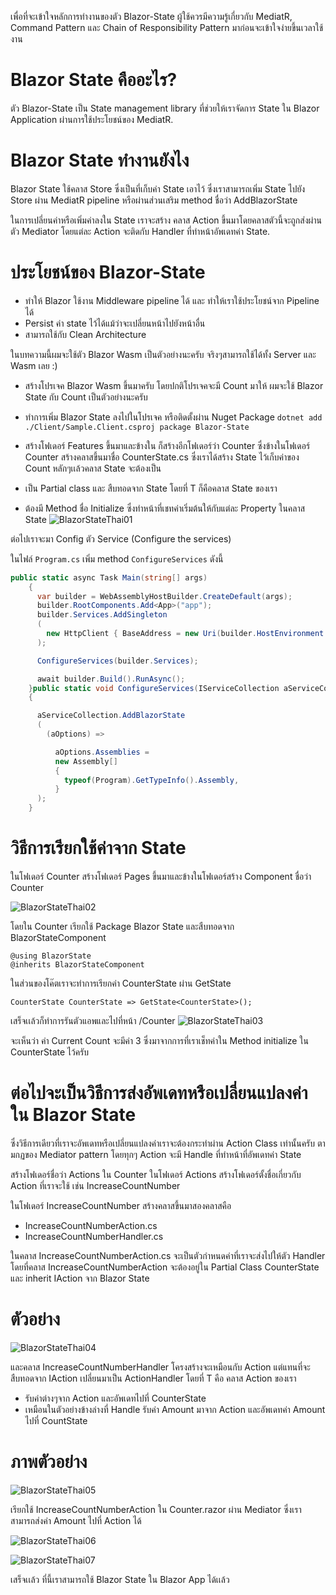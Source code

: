 ﻿---
DocumentName: blazor-state-tutorial-th
Title: มาใช้ Blazor State บน Blazor App ช่วยให้เราจัดการ State ได้ง่ายขึ้นเยอะเลย
Published: 10/25/2021
Tags: 
  - Blazor
  - C#
  - Thai
Author: Mike Yoshino
Image: Cover.png
Description: สอนการใช้งาน Blazor State กับ Blazor Application โดยละเอียด
Excerpt: สอนการใช้งาน Blazor State กับ Blazor Application โดยละเอียด
---

เพื่อที่จะเข้าใจหลักการทำงานของตัว Blazor-State ผู้ใช้ควรมีความรู้เกี่ยวกับ MediatR, Command Pattern และ Chain of Responsibility Pattern มาก่อนจะเข้าใจง่ายขึ้นเวลาใช้งาน


# Blazor State คืออะไร?


ตัว Blazor-State เป็น State management library ที่ช่วยให้เราจัดการ State ใน Blazor Application ผ่านการใช้ประโยชน์ของ MediatR.

# Blazor State ทำงานยังไง


Blazor State ใช้คลาส Store ซึ่งเป็นที่เก็บค่า State เอาไว้ ซึ่งเราสามารถเพิ่ม State ไปยัง Store ผ่าน MediatR pipeline หรือผ่านส่วนเสริม method ชื่อว่า AddBlazorState

ในการเปลี่ยนค่าหรือเพิ่มค่าลงใน State เราจะสร้าง คลาส Action ขึ้นมาโดยคลาสตัวนี้จะถูกส่งผ่านตัว Mediator โดยแต่ละ Action จะติดกับ Handler ที่ทำหน้าอัพเดทค่า State.

# ประโยชน์ของ Blazor-State


-   ทำให้ Blazor ใช้งาน Middleware pipeline ได้ และ ทำให้เราใช้ประโยชน์จาก Pipeline ได้
-   Persist ค่า state ไว้ได้แม้ว่าจะเปลี่ยนหน้าไปยังหน้าอื่น
-   สามารถใช้กับ Clean Architecture

ในบทความนี้ผมจะใช้ตัว Blazor Wasm เป็นตัวอย่างนะครับ จริงๆสามารถใช้ได้ทั้ง Server และ Wasm เลย :)

 * สร้างโปรเจค Blazor Wasm ขึ้นมาครับ โดยปกติโปรเจคจะมี Count มาให้ ผมจะใช้ Blazor State กับ Count เป็นตัวอย่างนะครับ
 * ทำการเพิ่ม Blazor State ลงไปในโปรเจค หรือติดตั้งผ่าน Nuget Package `dotnet add ./Client/Sample.Client.csproj package Blazor-State`
 * สร้างโฟเดอร์ Features ขึ้นมาและข้างใน ก็สร้างอีกโฟเดอร์ว่า Counter ซึ่งข้างในโฟเดอร์ Counter สร้างคลาสขึ้นมาชื่อ CounterState.cs ซึ่งเราได้สร้าง State ไว้เก็บค่าของ Count หลักๆเเล้วคลาส State จะต้องเป็น

* เป็น Partial class และ สืบทอดจาก State<T> โดยที่ T ก็คือคลาส State ของเรา
* ต้องมี Method ชื่อ Initialize ซึ่งทำหน้าที่เชทค่าเริ่มต้นให้กับแต่ละ Property ในคลาส State
![BlazorStateThai01](BlazorStateThai01.png)

ต่อไปเราจะมา Config ตัว Service (Configure the services)

ในไฟล์ ```Program.cs``` เพิ่ม method ```ConfigureServices``` ดังนี้

```csharp
public static async Task Main(string[] args)
    {
      var builder = WebAssemblyHostBuilder.CreateDefault(args);
      builder.RootComponents.Add<App>("app");
      builder.Services.AddSingleton
      (
        new HttpClient { BaseAddress = new Uri(builder.HostEnvironment.BaseAddress) }
      );

      ConfigureServices(builder.Services);

      await builder.Build().RunAsync();
    }public static void ConfigureServices(IServiceCollection aServiceCollection)
    {

      aServiceCollection.AddBlazorState
      (
        (aOptions) =>

          aOptions.Assemblies =
          new Assembly[]
          {
            typeof(Program).GetTypeInfo().Assembly,
          }
      );
    }
```

# วิธีการเรียกใช้ค่าจาก State


ในโฟเดอร์ Counter สร้างโฟเดอร์ Pages ขึ้นมาและข้างในโฟเดอร์สร้าง Component ชื่อว่า Counter

![BlazorStateThai02](BlazorStateThai02.png)

โดยใน Counter เรียกใช้ Package Blazor State และสืบทอดจาก BlazorStateComponent
```
@using BlazorState
@inherits BlazorStateComponent
```
ในส่วนของโค๊ตเราจะทำการเรียกค่า CounterState ผ่าน GetState<CounterState>

```
CounterState CounterState => GetState<CounterState>();
```

เสร็จเเล้วก็ทำการรันตัวแอพและไปที่หน้า /Counter
![BlazorStateThai03](BlazorStateThai03.png)

จะเห็นว่า ค่า Current Count จะมีค่า 3 ซึ่งมาจากการที่เราเช็ทค่าใน Method initialize ใน CounterState ไว้ครับ


# ต่อไปจะเป็นวิธีการส่งอัพเดทหรือเปลี่ยนแปลงค่าใน Blazor State


ซึ่งวิธีการเดียวที่เราจะอัพเดทหรือเปลี่ยนแปลงค่าเราจะต้องกระทำผ่าน Action Class เท่านั้นครับ ตามกฏของ Mediator pattern โดยทุกๆ Action จะมี Handle ที่ทำหน้าที่อัพเดทค่า State

สร้างโฟเดอร์ชื่อว่า Actions ใน Counter ในโฟเดอร์ Actions สร้างโฟเดอร์ตั้งชื่อเกี่ยวกับ Action ที่เราจะใช้ เช่น IncreaseCountNumber

ในโฟเดอร์ IncreaseCountNumber สร้างคลาสขึ้นมาสองคลาสคือ
* IncreaseCountNumberAction.cs
* IncreaseCountNumberHandler.cs

ในคลาส IncreaseCountNumberAction.cs จะเป็นตัวกำหนดค่าที่เราจะส่งไปให้ตัว Handler โดยที่คลาส IncreaseCountNumberAction จะต้องอยู่ใน Partial Class CounterState และ inherit IAction จาก Blazor State

# ตัวอย่าง


![BlazorStateThai04](BlazorStateThai04.png)

และคลาส IncreaseCountNumberHandler โครงสร้างจะเหมือนกับ Action แต่แทนที่จะสืบทอดจาก IAction เปลี่ยนมาเป็น ActionHandler<T> โดยที่ T คือ คลาส Action ของเรา
 * รับค่าต่างๆจาก Action และอัพเดทไปที่ CounterState
 * เหมือนในตัวอย่างข้างล่างที่ Handle รับค่า Amount มาจาก Action และอัพเดทค่า Amount ไปที่ CountState

# ภาพตัวอย่าง


![BlazorStateThai05](BlazorStateThai05.png)

เรียกใช้ IncreaseCountNumberAction ใน Counter.razor ผ่าน Mediator ซึ่งเราสามารถส่งค่า Amount ไปที่ Action ได้

![BlazorStateThai06](BlazorStateThai06.png)

![BlazorStateThai07](BlazorStateThai07.gif)

เสร็จเเล้ว ที่นี้เราสามารถใช้ Blazor State ใน Blazor App ได้เเล้ว
